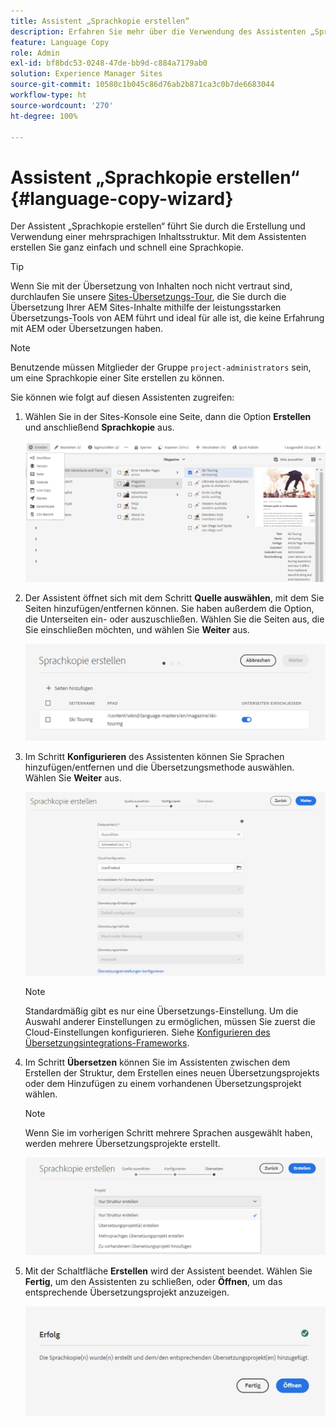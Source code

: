 ```yaml
---
title: Assistent „Sprachkopie erstellen“
description: Erfahren Sie mehr über die Verwendung des Assistenten „Sprachkopie erstellen“ in AEM.
feature: Language Copy
role: Admin
exl-id: bf8bdc53-0248-47de-bb9d-c884a7179ab0
solution: Experience Manager Sites
source-git-commit: 10580c1b045c86d76ab2b871ca3c0b7de6683044
workflow-type: ht
source-wordcount: '270'
ht-degree: 100%

---
```


# Assistent „Sprachkopie erstellen“ {#language-copy-wizard}

Der Assistent „Sprachkopie erstellen“ führt Sie durch die Erstellung und Verwendung einer mehrsprachigen Inhaltsstruktur. Mit dem Assistenten erstellen Sie ganz einfach und schnell eine Sprachkopie.

>[!TIP]
>
>Wenn Sie mit der Übersetzung von Inhalten noch nicht vertraut sind, durchlaufen Sie unsere [Sites-Übersetzungs-Tour](/help/journey-sites/translation/overview.md), die Sie durch die Übersetzung Ihrer AEM Sites-Inhalte mithilfe der leistungsstarken Übersetzungs-Tools von AEM führt und ideal für alle ist, die keine Erfahrung mit AEM oder Übersetzungen haben.

>[!NOTE]
>
>Benutzende müssen Mitglieder der Gruppe `project-administrators` sein, um eine Sprachkopie einer Site erstellen zu können.

Sie können wie folgt auf diesen Assistenten zugreifen:

1. Wählen Sie in der Sites-Konsole eine Seite, dann die Option **Erstellen** und anschließend **Sprachkopie** aus.

   ![Sprachkopie im Assistenten erstellen](../assets/language-copy-wizard.png)

1. Der Assistent öffnet sich mit dem Schritt **Quelle auswählen**, mit dem Sie Seiten hinzufügen/entfernen können. Sie haben außerdem die Option, die Unterseiten ein- oder auszuschließen. Wählen Sie die Seiten aus, die Sie einschließen möchten, und wählen Sie **Weiter** aus.

   ![Hinzufügen von Seiten mit dem Assistenten](../assets/language-copy-wizard-add-pages.png)

1. Im Schritt **Konfigurieren** des Assistenten können Sie Sprachen hinzufügen/entfernen und die Übersetzungsmethode auswählen. Wählen Sie **Weiter** aus.

   ![Konfigurationsschritt des Assistenten](../assets/language-copy-wizard-configure.png)

   >[!NOTE]
   >
   >Standardmäßig gibt es nur eine Übersetzungs-Einstellung. Um die Auswahl anderer Einstellungen zu ermöglichen, müssen Sie zuerst die Cloud-Einstellungen konfigurieren. Siehe [Konfigurieren des Übersetzungsintegrations-Frameworks](integration-framework.md).

1. Im Schritt **Übersetzen** können Sie im Assistenten zwischen dem Erstellen der Struktur, dem Erstellen eines neuen Übersetzungsprojekts oder dem Hinzufügen zu einem vorhandenen Übersetzungsprojekt wählen.

   >[!NOTE]
   >
   >Wenn Sie im vorherigen Schritt mehrere Sprachen ausgewählt haben, werden mehrere Übersetzungsprojekte erstellt.

   ![Übersetzungsschritt des Assistenten](../assets/language-copy-wizard-translate.png)

1. Mit der Schaltfläche **Erstellen** wird der Assistent beendet. Wählen Sie **Fertig**, um den Assistenten zu schließen, oder **Öffnen**, um das entsprechende Übersetzungsprojekt anzuzeigen.

   ![Assistenten beenden](../assets/language-copy-wizard-done.png)
